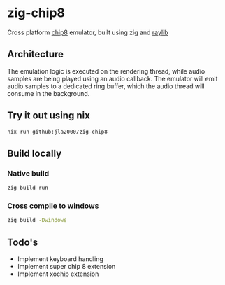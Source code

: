 # zig-chip8

Cross platform [chip8](https://en.wikipedia.org/wiki/CHIP-8) emulator, built using zig and [raylib](https://www.raylib.com/)

## Architecture

The emulation logic is executed on the rendering thread, while audio samples are being played using an audio callback.
The emulator will emit audio samples to a dedicated ring buffer, which the audio thread will consume in the background.

## Try it out using nix

```bash
nix run github:jla2000/zig-chip8
```

## Build locally

### Native build

```bash
zig build run 
```

### Cross compile to windows

```bash
zig build -Dwindows
```

## Todo's

- Implement keyboard handling
- Implement super chip 8 extension
- Implement xochip extension
